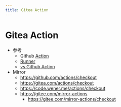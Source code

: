 ```yaml
---
title: Gitea Action
---
```


# Gitea Action

- 参考
  - Github [Action](../github/github-action.md)
  - [Runner](./gitea-runner.md)
  - [vs Github Action](https://docs.gitea.com/zh-cn/usage/actions/comparison)
- Mirror
  - https://github.com/actions/checkout
  - https://gitea.com/actions/checkout
  - https://code.wener.me/actions/checkout
  - https://gitee.com/mirror-actions
    - https://gitee.com/mirror-actions/checkout

